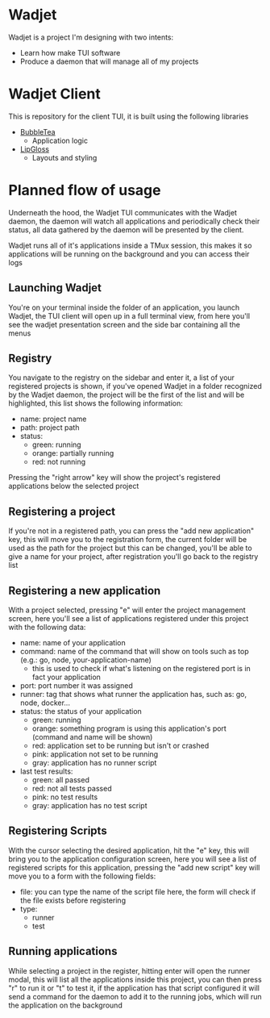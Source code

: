 # Wadjet

Wadjet is a project I'm designing with two intents:

- Learn how make TUI software
- Produce a daemon that will manage all of my projects

# Wadjet Client

This is repository for the client TUI, it is built using the following libraries

- [BubbleTea](https://github.com/charmbracelet/bubbletea)
  - Application logic
- [LipGloss](https://github.com/charmbracelet/lipgloss)
  - Layouts and styling

# Planned flow of usage

Underneath the hood, the Wadjet TUI communicates with the Wadjet daemon, the daemon will watch all applications and periodically check their status, all data gathered by the daemon will be presented by the client.

Wadjet runs all of it's applications inside a TMux session, this makes it so applications will be running on the background and you can access their logs

## Launching Wadjet
You're on your terminal inside the folder of an application, you launch Wadjet, the TUI client will open up in a full terminal view, from here you'll see the wadjet presentation screen and the side bar containing all the menus

## Registry
You navigate to the registry on the sidebar and enter it, a list of your registered projects is shown, if you've opened Wadjet in a folder recognized by the Wadjet daemon, the project will be the first of the list and will be highlighted, this list shows the following information:

- name: project name
- path: project path
- status:
  - green: running
  - orange: partially running
  - red: not running

Pressing the "right arrow" key will show the project's registered applications below the selected project

## Registering a project 
If you're not in a registered path, you can press the "add new application" key, this will move you to the registration form, the current folder will be used as the path for the project but this can be changed, you'll be able to give a name for your project, after registration you'll go back to the registry list

## Registering a new application
With a project selected, pressing "e" will enter the project management screen, here you'll see a list of applications registered under this project with the following data:

- name: name of your application
- command: name of the command that will show on tools such as top (e.g.: go, node, your-application-name)
  - this is used to check if what's listening on the registered port is in fact your application
- port: port number it was assigned
- runner: tag that shows what runner the application has, such as: go, node, docker...
- status: the status of your application
  - green: running
  - orange: something program is using this application's port (command and name will be shown)
  - red: application set to be running but isn't or crashed
  - pink: application not set to be running
  - gray: application has no runner script
- last test results:
  - green: all passed
  - red: not all tests passed
  - pink: no test results
  - gray: application has no test script

## Registering Scripts
With the cursor selecting the desired application, hit the "e" key, this will bring you to the application configuration screen, here you will see a list of registered scripts for this application, pressing the "add new script" key will move you to a form with the following fields:

- file: you can type the name of the script file here, the form will check if the file exists before registering
- type:
  - runner
  - test

## Running applications
While selecting a project in the register, hitting enter will open the runner modal, this will list all the applications inside this project, you can then press "r" to run it or "t" to test it, if the application has that script configured it will send a command for the daemon to add it to the running jobs, which will run the application on the background